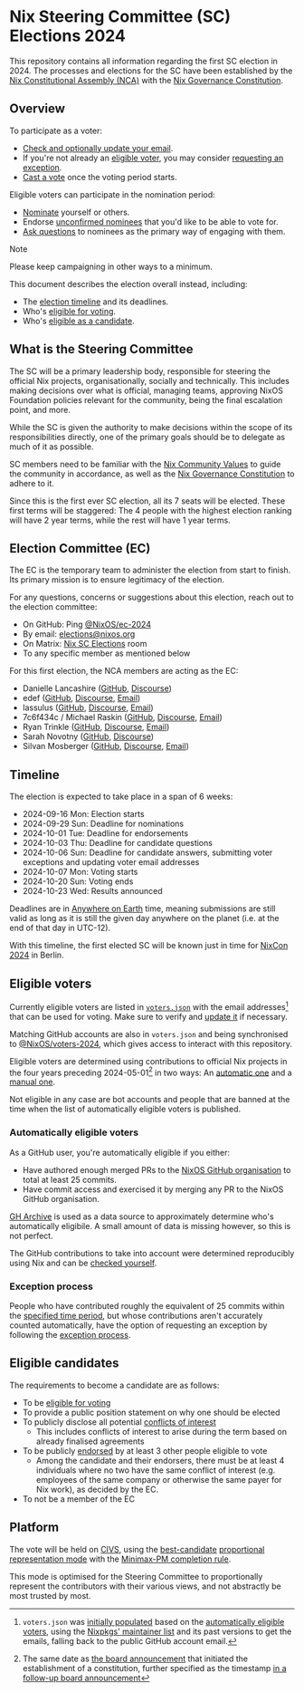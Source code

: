 # Nix Steering Committee (SC) Elections 2024

This repository contains all information regarding the first SC election in 2024.
The processes and elections for the SC have been established by the [Nix Constitutional Assembly (NCA)](https://github.com/nixos/nix-constitutional-assembly) with the [Nix Governance Constitution](https://github.com/NixOS/nix-constitutional-assembly/blob/main/constitution.md).

## Overview

To participate as a voter:
- [Check and optionally update your email](./doc/email.md).
- If you're not already an [eligible voter](#eligible-voters), you may consider [requesting an exception](./doc/exception-request.md).
- [Cast a vote](./doc/vote.md) once the voting period starts.

Eligible voters can participate in the nomination period:
- [Nominate](./doc/nominate.md) yourself or others.
- Endorse [unconfirmed nominees](https://github.com/NixOS/SC-election-2024/pulls?q=is%3Apr+label%3Anomination+is%3Aopen) that you'd like to be able to vote for.
- [Ask questions](./doc/qna.md) to nominees as the primary way of engaging with them.

> [!Note]
> Please keep campaigning in other ways to a minimum.

This document describes the election overall instead, including:
- The [election timeline](#timeline) and its deadlines.
- Who's [eligible for voting](#eligible-voters).
- Who's [eligible as a candidate](#eligible-candidates).

## What is the Steering Committee

The SC will be a primary leadership body,
responsible for steering the official Nix projects, organisationally, socially and technically.
This includes making decisions over what is official, managing teams,
approving NixOS Foundation policies relevant for the community,
being the final escalation point, and more.

While the SC is given the authority to make decisions within the scope of its responsibilities directly,
one of the primary goals should be to delegate as much of it as possible.

SC members need to be familiar with the [Nix Community Values](https://github.com/NixOS/nix-constitutional-assembly/blob/main/values.md) to guide the community in accordance,
as well as the [Nix Governance Constitution](https://github.com/NixOS/nix-constitutional-assembly/blob/main/constitution.md) to adhere to it.

Since this is the first ever SC election, all its 7 seats will be elected.
These first terms will be staggered: The 4 people with the highest election ranking will have 2 year terms, while the rest will have 1 year terms.

## Election Committee (EC)

The EC is the temporary team to administer the election from start to finish.
Its primary mission is to ensure legitimacy of the election.

For any questions, concerns or suggestions about this election, reach out to the election committee:
- On GitHub: Ping [@NixOS/ec-2024](https://github.com/orgs/NixOS/teams/ec-2024)
- By email: <elections@nixos.org>
- On Matrix: [Nix SC Elections](https://matrix.to/#/#sc-elections:nixos.org) room
- To any specific member as mentioned below

For this first election, the NCA members are acting as the EC:

- Danielle Lancashire ([GitHub](https://github.com/endocrimes), [Discourse](https://discourse.nixos.org/u/endocrimes))
- edef ([GitHub](https://github.com/edef1c/), [Discourse](https://discourse.nixos.org/u/edef), [Email](mailto:nca@edef.eu))
- lassulus ([GitHub](https://github.com/Lassulus), [Discourse](https://discourse.nixos.org/u/lassulus), [Email](mailto:nix@lassul.us))
- 7c6f434c / Michael Raskin ([GitHub](https://github.com/7c6f434c/), [Discourse](https://discourse.nixos.org/u/7c6f434c), [Email](mailto:7c6f434c@mail.ru))
- Ryan Trinkle ([GitHub](https://github.com/ryantrinkle), [Discourse](https://discourse.nixos.org/u/ryantrinkle), [Email](mailto:ryan@trinkle.org))
- Sarah Novotny ([GitHub](https://github.com/sarahnovotny), [Discourse](https://discourse.nixos.org/u/sarahnovotny))
- Silvan Mosberger ([GitHub](https://github.com/infinisil/), [Discourse](https://discourse.nixos.org/u/Infinisil), [Email](mailto:nca@infinisil.com))

## Timeline

The election is expected to take place in a span of 6 weeks:

- 2024-09-16 Mon: Election starts
- 2024-09-29 Sun: Deadline for nominations
- 2024-10-01 Tue: Deadline for endorsements
- 2024-10-03 Thu: Deadline for candidate questions
- 2024-10-06 Sun: Deadline for candidate answers, submitting voter exceptions and updating voter email addresses
- 2024-10-07 Mon: Voting starts
- 2024-10-20 Sun: Voting ends
- 2024-10-23 Wed: Results announced

Deadlines are in [Anywhere on Earth](https://en.wikipedia.org/wiki/Anywhere_on_Earth) time,
meaning submissions are still valid as long as it is still the given day anywhere on the planet
(i.e. at the end of that day in UTC-12).

With this timeline, the first elected SC will be known just in time for [NixCon 2024](https://2024.nixcon.org/) in Berlin.

## Eligible voters

Currently eligible voters are listed in [`voters.json`](./voters.json)
with the email addresses[^2] that can be used for voting.
Make sure to verify and [update it](./doc/email.md) if necessary.

[^2]: `voters.json` was [initially populated](./nix/generate.nix) based on the [automatically eligible voters](#automatically-eligible-voters),
using the [Nixpkgs' maintainer list](https://github.com/NixOS/nixpkgs/blob/c51b40c5660fcb492bd1d01dd210005315b4cc7b/maintainers/maintainer-list.nix)
and its past versions to get the emails,
falling back to the public GitHub account email.

Matching GitHub accounts are also in `voters.json`
and being synchronised to [@NixOS/voters-2024](https://github.com/orgs/NixOS/teams/voters-2024),
which gives access to interact with this repository.

[^1]: The same date as [the board announcement](https://discourse.nixos.org/t/nixos-foundation-board-giving-power-to-the-community/44552) that initiated the establishment of a constitution,
      further specified as the timestamp [in a follow-up board announcement](https://discourse.nixos.org/t/board-update-2-assembly-appointment-process/45048#what-has-happened-since-the-last-updatehttpsdiscoursenixosorgtboard-update-1-starting-process-and-transparent-communication44735-2)

Eligible voters are determined using contributions to official Nix projects in the four years preceding 2024-05-01[^1] in two ways: An [automatic one](#automatically-eligible-voters) and a [manual one](#exception-process).

Not eligible in any case are bot accounts and
people that are banned at the time when the list of automatically eligible voters is published.

### Automatically eligible voters

As a GitHub user, you're automatically eligible if you either:
- Have authored enough merged PRs to the [NixOS GitHub organisation](https://github.com/nixos) to total at least 25 commits.
- Have commit access and exercised it by merging any PR to the NixOS GitHub organisation.

[GH Archive](https://www.gharchive.org/) is used as a data source to approximately determine who's automatically eligibile.
A small amount of data is missing however, so this is not perfect.

The GitHub contributions to take into account were determined reproducibly using Nix and can be [checked yourself](./doc/check-contributions.md).

### Exception process

People who have contributed roughly the equivalent of 25 commits within the [specified time period](#eligible-voters),
but whose contributions aren't accurately counted automatically,
have the option of requesting an exception by following the [exception process](./doc/exception-request.md).

## Eligible candidates

The requirements to become a candidate are as follows:

- To be [eligible for voting](#eligible-voters)
- To provide a public position statement on why one should be elected
- To publicly disclose all potential [conflicts of interest](./doc/conflict-of-interest.md)
  - This includes conflicts of interest to arise during the term based on already finalised agreements
- To be publicly [endorsed](./doc/endorse.md) by at least 3 other people eligible to vote
  - Among the candidate and their endorsers, there must be at least 4 individuals where no two have the same conflict of interest (e.g. employees of the same company or otherwise the same payer for Nix work), as decided by the EC.
- To not be a member of the EC

## Platform

The vote will be held on [CIVS](https://civs1.civs.us/), using the [best-candidate](https://civs1.civs.us/proportional.html#bestcandidate) [proportional representation mode](https://civs1.civs.us/proportional.html) with the [Minimax-PM completion rule](https://civs1.civs.us/rp.html#minimax).

This mode is optimised for the Steering Committee to proportionally represent the contributors with their various views, and not abstractly be most trusted by most. <!-- TODO: Maybe reword. -->
